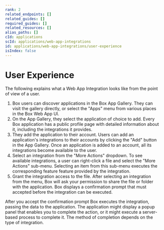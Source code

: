 ```yaml
---
rank: 2
related_endpoints: []
related_guides: []
required_guides: []
related_resources: []
alias_paths: []
cId: applications
scId: applications/web-app-integrations
id: applications/web-app-integrations/user-experience
isIndex: false
---
```


# User Experience

The following explains what a Web App Integration looks like from the point of
view of a user.

1. Box users can discover applications in the Box App Gallery. They can visit
   the gallery directly, or select the "Apps" menu from various places in the
   Box Web App UI.
2. On the App Gallery, they select the application of choice to add. Every Box
   application has a public profile page with detailed information about it,
   including the integrations it provides.
3. They add the application to their account. Users can add an application's
   integrations to their accounts by clicking the "Add" button in the App
   Gallery. Once an  application is added to an account, all its integrations
   become available to the user.
4. Select an integration from the "More Actions" dropdown. To see available
   integrations, a user can right-click a file and select the "More Actions"
   sub-menu. Selecting an item from this sub-menu executes the corresponding
   feature feature provided by the integration.
5. Grant the integration access to the file. After selecting an integration from
   the menu, Box will ask your permission to share the file or folder with the
   application. Box displays a confirmation prompt that must accepted before the
   integration can be executed.

  After you accept the confirmation prompt Box executes the integration,
  passing the data to the application. The application might display a popup
  panel that enables you to complete the action, or it might execute a
  server-based process to complete it. The method of completion depends on the
  type of integration.
